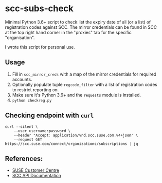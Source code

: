 # scc-subs-check

Minimal Python 3.6+ script to check list the expiry date of all (or a list) of registration codes against SCC. The
mirror credentials can be found in SCC at the top right hand corner in the "proxies" tab for the specific
"organisation".

I wrote this script for personal use.

## Usage

1. Fill in `scc_mirror_creds` with a map of the mirror credentials for required accounts.
2. Optionally populate tuple `regcode_filter` with a list of registration codes to restrict reporting on.
3. Make sure it's Python 3.6+ and the `requests` module is installed.
4. `python checkreg.py`

## Checking endpoint with `curl`

```{text}
curl --silent \
    --user username:password \
    --header "Accept: application/vnd.scc.suse.com.v4+json" \
    --request GET https://scc.suse.com/connect/organizations/subscriptions | jq
```

## References:

* [SUSE Customer Centre](https://scc.suse.com/)
* [SCC API Documentation](https://scc.suse.com/connect/v4/documentation)
